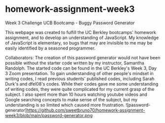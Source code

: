 # homework-assignment-week3
Week 3 Challenge UCB Bootcamp - Buggy Password Generator

This webpage was created to fulfill the UC Berkley bootcamps' homework assignment, and to develop an understanding of JavaScript. My knowledge of JavaScript is elementary,
so bugs that may are invisible to me may be easily identified by a seasoned programmer.

Collaborators: The creation of this password generator would not have been possible without the starter code written by my instructor, Samantha Randolph. The started code can be found
in the UC Berkley's Week 3, Day 3 Zoom presentation. To gain understanding of other people's mindset in writing codes, I read previous students' published codes, including Sarah Durk's and dfel08's codes. 
While their codes gave me some understanding of writing codes, they were quite complicated for my current grasp of the subject. I also spent more than 10 hours watching
youtube videos and Google searching concepts to make sense of the subject, but my understanding is so limited which caused more frustration.
![password-generator]https://github.com/sweetbruno70/homework-assignment-week3/blob/main/password-generator.png



